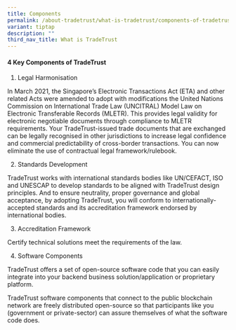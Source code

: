 ```yaml
---
title: Components
permalink: /about-tradetrust/what-is-tradetrust/components-of-tradetrust/
variant: tiptap
description: ""
third_nav_title: What is TradeTrust
---
```

<h4><strong>4 Key Components of TradeTrust</strong></h4><ol data-tight="true" class="tight"><li><p>Legal Harmonisation</p></li></ol><p>In March 2021, the Singapore’s Electronic Transactions Act (ETA) and other related Acts were amended to adopt with modifications the United Nations Commission on International Trade Law (UNCITRAL) Model Law on Electronic Transferable Records (MLETR). This provides legal validity for electronic negotiable documents through compliance to MLETR requirements. Your TradeTrust-issued trade documents that are exchanged can be legally recognised in other jurisdictions to increase legal confidence and commercial predictability of cross-border transactions.  You can now eliminate the use of contractual legal framework/rulebook.</p><p></p><ol start="2" data-tight="true" class="tight"><li><p>Standards Development</p></li></ol><p>TradeTrust works with international standards bodies like UN/CEFACT, ISO and UNESCAP to develop standards to be aligned with TradeTrust design principles. And to ensure neutrality, proper governance and global acceptance, by adopting TradeTrust, you will conform to internationally-accepted standards and its accreditation framework endorsed by international bodies.</p><p></p><ol start="3" data-tight="true" class="tight"><li><p>Accreditation Framework</p></li></ol><p>Certify technical solutions meet the requirements of the law.</p><p></p><ol start="4" data-tight="true" class="tight"><li><p>Software Components</p></li></ol><p>TradeTrust offers a set of open-source software code that you can easily integrate into your backend business solution/application or proprietary platform.</p><p>TradeTrust software components that connect to the public blockchain network are freely distributed open-source so that participants like you (government or private-sector) can assure themselves of what the software code does.</p><p></p><p></p>
